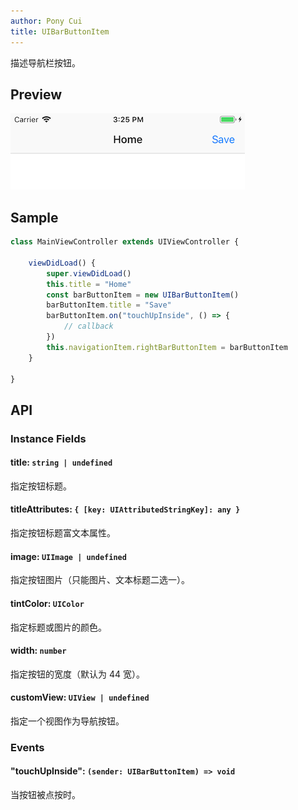 ```yaml
---
author: Pony Cui
title: UIBarButtonItem
---
```


描述导航栏按钮。

## Preview

![](assets/api-uikit-uibarbuttonitem.png)

## Sample

```typescript
class MainViewController extends UIViewController {

    viewDidLoad() {
        super.viewDidLoad()
        this.title = "Home"
        const barButtonItem = new UIBarButtonItem()
        barButtonItem.title = "Save"
        barButtonItem.on("touchUpInside", () => {
            // callback
        })
        this.navigationItem.rightBarButtonItem = barButtonItem
    }

}
```

## API

### Instance Fields

#### title: `string | undefined`
指定按钮标题。

#### titleAttributes: `{ [key: UIAttributedStringKey]: any }`
指定按钮标题富文本属性。

#### image: `UIImage | undefined`
指定按钮图片（只能图片、文本标题二选一）。

#### tintColor: `UIColor`
指定标题或图片的颜色。

#### width: `number`
指定按钮的宽度（默认为 44 宽）。

#### customView: `UIView | undefined`
指定一个视图作为导航按钮。

### Events

#### "touchUpInside": `(sender: UIBarButtonItem) => void`
当按钮被点按时。